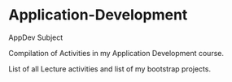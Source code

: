 # Application-Development
AppDev Subject

Compilation of Activities in my Application Development course.

List of all Lecture activities and list of my bootstrap projects.
